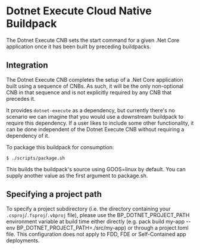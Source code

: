 # Dotnet Execute Cloud Native Buildpack

The Dotnet Execute CNB sets the start command for a given .Net Core
application once it has been built by preceding buildpacks.

## Integration

The Dotnet Execute CNB completes the setup of a .Net Core application
built using a sequence of CNBs. As such, it will be the only non-optional CNB
in that sequence and is not explicitly required by any CNB that precedes it.

It provides `dotnet-execute` as a dependency, but currently there's no
scenario we can imagine that you would use a downstream buildpack to require
this dependency. If a user likes to include some other functionality, it can be
done independent of the Dotnet Execute CNB without requiring a dependency
of it.

To package this buildpack for consumption:
```
$ ./scripts/package.sh
```
This builds the buildpack's source using GOOS=linux by default. You can supply
another value as the first argument to package.sh.

## Specifying a project path

To specify a project subdirectory (i.e. the directory containing your
`.csproj`/`.fsproj`/`.vbproj` file), please use the BP_DOTNET_PROJECT_PATH
environment variable at build time either directly (e.g. pack build my-app
--env BP_DOTNET_PROJECT_PATH=./src/my-app) or through a project.toml file. This
configuration does not apply to FDD, FDE or Self-Contained app deployments.
